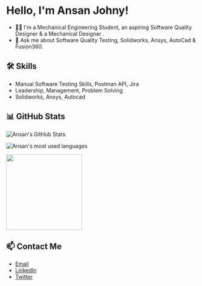 # Hello, I'm Ansan Johny!

- 👨‍💻 I'm a Mechanical Engineering Student, an aspiring Software Quality Designer & a Mechanical Designer .
- 💬 Ask me about Software Quality Testing, Solidworks, Ansys, AutoCad & Fusion360.

## 🛠️ Skills

- Manual Software Testing Skills, Postman API, Jira
- Leadership, Management, Problem Solving 
- Solidworks, Ansys, Autocad

## 📊 GitHub Stats

![Ansan's GitHub Stats](https://github-readme-stats.vercel.app/api?username=Ansanjohny&show_icons=true&theme=dark)

![Ansan's most used languages](https://github-readme-stats.vercel.app/api/top-langs/?username=Ansanjohny&layout=compact&theme=dark)


 
<!-- <img src="https://mulearn.org/embed/rank/ansanjohny@mulearn" width="100" height="100"></img> -->
<img src="https://mulearn.org/embed/rank/ansanjohny@mulearn" width="200" height="200"></img>

## 📫 Contact Me  

- <a href="mailto:ansanjohny03@gmail.com"><i class="far fa-envelope"></i> Email</a>
- <a href="https://www.linkedin.com/in/ansan-johny-6092aa190"><i class="fab fa-linkedin"></i> LinkedIn</a>
- <a href="https://twitter.com/ansan_johny"><i class="fab fa-twitter"></i> Twitter</a>
